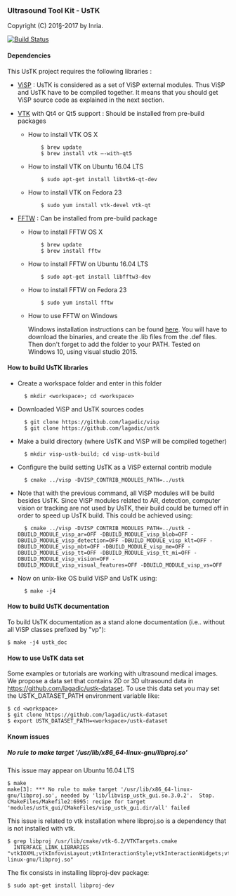 ### Ultrasound Tool Kit - UsTK

Copyright (C) 201§-2017 by Inria.

[![Build Status](https://travis-ci.org/lagadic/ustk.png)](https://travis-ci.org/lagadic/ustk)

#### Dependencies

This UsTK project requires the following libraries :

- [ViSP](https://visp.inria.fr) : UsTK is considered as a set of ViSP external modules. Thus ViSP and UsTK have to be compiled together. It means that you should get ViSP source code as explained in the next section.

- [VTK](http://www.vtk.org/) with Qt4 or Qt5 support : Should be installed from pre-build packages


  - How to install VTK OS X

			$ brew update
			$ brew install vtk —-with-qt5

  - How to install VTK on Ubuntu 16.04 LTS

			$ sudo apt-get install libvtk6-qt-dev

  - How to install VTK on Fedora 23

			$ sudo yum install vtk-devel vtk-qt
 		 
- [FFTW](http://www.fftw.org/) : Can be installed from pre-build package 


  - How to install FFTW OS X

			$ brew update
			$ brew install fftw
		
  - How to install FFTW on Ubuntu 16.04 LTS
  
			$ sudo apt-get install libfftw3-dev
			
  - How to install FFTW on Fedora 23

			$ sudo yum install fftw
		
  - How to use FFTW on Windows 
  
    Windows installation instructions can be found [here](http://www.fftw.org/install/windows.html). 
	You will have to download the binaries, and create the .lib files from the .def files. Then don't forget to add the folder to your PATH.
	Tested on Windows 10, using visual studio 2015.
	  
#### How to build UsTK libraries

- Create a workspace folder and enter in this folder

		$ mkdir <workspace>; cd <workspace>

- Downloaded ViSP and UsTK sources codes

		$ git clone https://github.com/lagadic/visp
		$ git clone https://github.com/lagadic/ustk

- Make a build directory (where UsTK and ViSP will be compiled together)

		$ mkdir visp-ustk-build; cd visp-ustk-build

- Configure the build setting UsTK as a ViSP external contrib module

		$ cmake ../visp -DVISP_CONTRIB_MODULES_PATH=../ustk

- Note that with the previous command, all ViSP modules will be build besides UsTK. Since ViSP modules related to AR, detection, computer vision or tracking are not used by UsTK, their build could be turned off in order to speed up UsTK build. This could be achieved using:

		$ cmake ../visp -DVISP_CONTRIB_MODULES_PATH=../ustk -DBUILD_MODULE_visp_ar=OFF -DBUILD_MODULE_visp_blob=OFF -DBUILD_MODULE_visp_detection=OFF -DBUILD_MODULE_visp_klt=OFF -DBUILD_MODULE_visp_mbt=OFF -DBUILD_MODULE_visp_me=OFF -DBUILD_MODULE_visp_tt=OFF -DBUILD_MODULE_visp_tt_mi=OFF -DBUILD_MODULE_visp_vision=OFF -DBUILD_MODULE_visp_visual_features=OFF -DBUILD_MODULE_visp_vs=OFF

- Now on unix-like OS build ViSP and UsTK using:

		$ make -j4

#### How to build UsTK documentation

To build UsTK documentation as a stand alone documentation (i.e.. without all ViSP classes prefixed by "vp"):

	$ make -j4 ustk_doc


#### How to use UsTK data set

Some examples or tutorials are working with ultrasound medical images. We propose a data set that contains 2D or 3D ultrasound data in <https://github.com/lagadic/ustk-dataset>. To use this data set you may set the USTK_DATASET_PATH environment variable like:

	$ cd <workspace>
	$ git clone https://github.com/lagadic/ustk-dataset
	$ export USTK_DATASET_PATH=<workspace>/ustk-dataset


#### Known issues

##### No rule to make target '/usr/lib/x86_64-linux-gnu/libproj.so'

This issue may appear on Ubuntu 16.04 LTS

    $ make
    make[3]: *** No rule to make target '/usr/lib/x86_64-linux-gnu/libproj.so', needed by 'lib/libvisp_ustk_gui.so.3.0.2'.  Stop.
    CMakeFiles/Makefile2:6995: recipe for target 'modules/ustk_gui/CMakeFiles/visp_ustk_gui.dir/all' failed

This issue is related to vtk installation where libproj.so is a dependency that is not installed with vtk.

    $ grep libproj /usr/lib/cmake/vtk-6.2/VTKTargets.cmake
      INTERFACE_LINK_LIBRARIES "vtkIOXML;vtkInfovisLayout;vtkInteractionStyle;vtkInteractionWidgets;vtkRenderingCore;vtkViewsCore;/usr/lib/x86_64-linux-gnu/libproj.so"

The fix consists in installing libproj-dev package:

    $ sudo apt-get install libproj-dev






